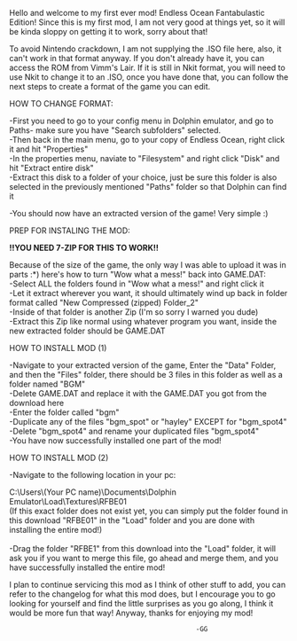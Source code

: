 Hello and welcome to my first ever mod! Endless Ocean Fantabulastic Edition! Since this is my first mod, I am not very good at things yet, so it will be kinda sloppy on getting it to work, sorry about that!

To avoid Nintendo crackdown, I am not supplying the .ISO file here, also, it can't work in that format anyway. If you don't already have it, you can access the ROM from Vimm's Lair. If it is still in Nkit format, you will need to use Nkit to change it to an .ISO, once you have done that, you can follow the next steps to create a format of the game you can edit. 

HOW TO CHANGE FORMAT:

<p>-First you need to go to your config menu in Dolphin emulator, and go to Paths- make sure you have "Search subfolders" selected.<br>
-Then back in the main menu, go to your copy of Endless Ocean, right click it and hit "Properties" <br>
-In the properties menu, naviate to "Filesystem" and right click "Disk" and hit "Extract entire disk"<br>
-Extract this disk to a folder of your choice, just be sure this folder is also selected in the previously mentioned "Paths" folder so that Dolphin can find it<br>

-You should now have an extracted version of the game! Very simple :) </p>

PREP FOR INSTALING THE MOD:

<b>!!YOU NEED 7-ZIP FOR THIS TO WORK!!</b>

<p>Because of the size of the game, the only way I was able to upload it was in parts :*) here's how to turn "Wow what a mess!" back into GAME.DAT:<br>
-Select ALL the folders found in "Wow what a mess!" and right click it<br>
-Let it extract wherever you want, it should ultimately wind up back in folder format called "New Compressed (zipped) Folder_2"<br>
-Inside of that folder is another Zip (I'm so sorry I warned you dude)<br>
-Extract this Zip like normal using whatever program you want, inside the new extracted folder should be GAME.DAT</p>


HOW TO INSTALL MOD (1)

<p>-Navigate to your extracted version of the game, Enter the "Data" Folder, and then the "Files" folder, there should be 3 files in this folder as well as a folder named "BGM"<br>
-Delete GAME.DAT and replace it with the GAME.DAT you got from the download here<br>
-Enter the folder called "bgm"<br>
-Duplicate any of the files "bgm_spot" or "hayley" EXCEPT for "bgm_spot4"<br>
-Delete "bgm_spot4" and rename your duplicated files "bgm_spot4"<br>
-You have now successfully installed one part of the mod!</p>

HOW TO INSTALL MOD (2)

<p>-Navigate to the following location in your pc:<br>
    <div>C:\Users\(Your PC name)\Documents\Dolphin Emulator\Load\Textures\RFBE01 <br>
    (If this exact folder does not exist yet, you can simply put the folder found in this download "RFBE01" in the "Load" folder and you are done with installing the entire mod!)</div><br>
-Drag the folder "RFBE1" from this download into the "Load" folder, it will ask you if you want to merge this file, go ahead and merge them, and you have successfully installed the entire mod! </p>


I plan to continue servicing this mod as I think of other stuff to add, you can refer to the changelog for what this mod does, but I encourage you to go looking for yourself and find the little surprises as you go along, I think it would be more fun that way! Anyway, thanks for enjoying my mod!

                                                   -GG
